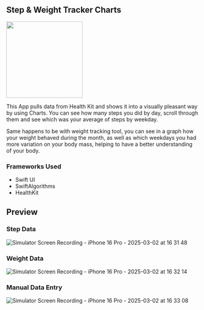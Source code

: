 ## Step & Weight Tracker Charts

<img src=https://github.com/user-attachments/assets/62ed7bb1-9c49-4379-9385-cc6a8c439e87 width="200" height="200">

This App pulls data from Health Kit and shows it into a visually pleasant way by using Charts.
You can see how many steps you did by day, scroll through them and see which was your average of steps by weekday.

Same happens to be with weight tracking tool, you can see in a graph how your weight behaved during the month, as well as which weekdays you had more variation on your body mass, helping to have a better understanding of your body.

### Frameworks Used
* Swift UI
* SwiftAlgorithms
* HealthKit

## Preview

### Step Data
![Simulator Screen Recording - iPhone 16 Pro - 2025-03-02 at 16 31 48](https://github.com/user-attachments/assets/2d3531e4-a4c2-47dd-affd-bfe7ce605244)

### Weight Data
![Simulator Screen Recording - iPhone 16 Pro - 2025-03-02 at 16 32 14](https://github.com/user-attachments/assets/df3d54c7-2df2-4a8f-b187-9628057cf862)

### Manual Data Entry 
![Simulator Screen Recording - iPhone 16 Pro - 2025-03-02 at 16 33 08](https://github.com/user-attachments/assets/322fce3f-d5ad-4f83-91ea-34c66c9fa4b6)
